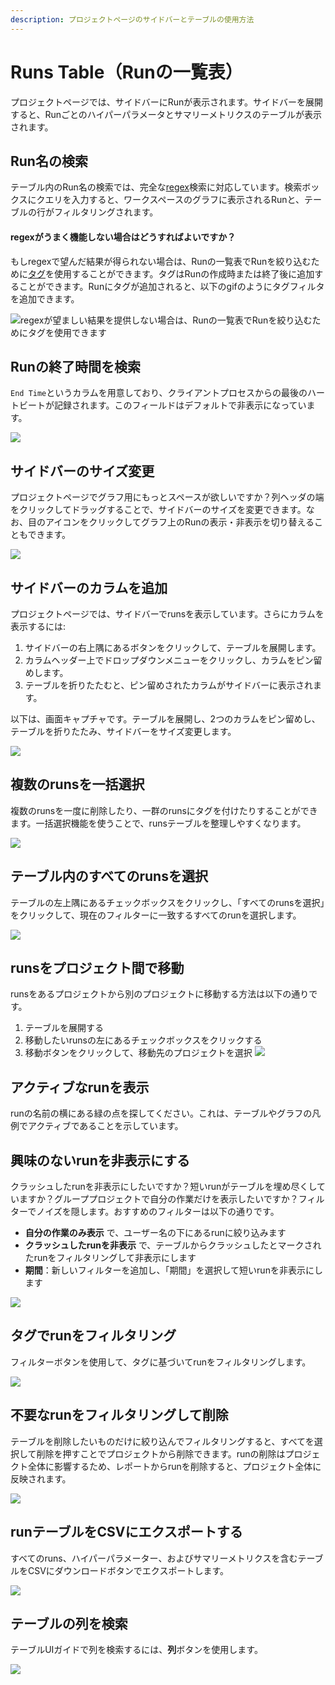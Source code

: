 ```yaml
---
description: プロジェクトページのサイドバーとテーブルの使用方法
---
```


# Runs Table（Runの一覧表）

プロジェクトページでは、サイドバーにRunが表示されます。サイドバーを展開すると、Runごとのハイパーパラメータとサマリーメトリクスのテーブルが表示されます。

## Run名の検索

テーブル内のRun名の検索では、完全な[regex](https://dev.mysql.com/doc/refman/8.0/en/regexp.html)検索に対応しています。検索ボックスにクエリを入力すると、ワークスペースのグラフに表示されるRunと、テーブルの行がフィルタリングされます。

#### regexがうまく機能しない場合はどうすればよいですか？

もしregexで望んだ結果が得られない場合は、Runの一覧表でRunを絞り込むために[タグ](tags.md)を使用することができます。タグはRunの作成時または終了後に追加することができます。Runにタグが追加されると、以下のgifのようにタグフィルタを追加できます。

![regexが望ましい結果を提供しない場合は、Runの一覧表でRunを絞り込むためにタグを使用できます](@site/static/images/app_ui/tags.gif)

## Runの終了時間を検索

`End Time`というカラムを用意しており、クライアントプロセスからの最後のハートビートが記録されます。このフィールドはデフォルトで非表示になっています。

![](/images/app_ui/search_run_endtime.png)

## サイドバーのサイズ変更

プロジェクトページでグラフ用にもっとスペースが欲しいですか？列ヘッダの端をクリックしてドラッグすることで、サイドバーのサイズを変更できます。なお、目のアイコンをクリックしてグラフ上のRunの表示・非表示を切り替えることもできます。

![](https://downloads.intercomcdn.com/i/o/153755378/d54ae70fb8155657a87545b1/howto+-+resize+column.gif)
## サイドバーのカラムを追加

プロジェクトページでは、サイドバーでrunsを表示しています。さらにカラムを表示するには:

1. サイドバーの右上隅にあるボタンをクリックして、テーブルを展開します。
2. カラムヘッダー上でドロップダウンメニューをクリックし、カラムをピン留めします。
3. テーブルを折りたたむと、ピン留めされたカラムがサイドバーに表示されます。

以下は、画面キャプチャです。テーブルを展開し、2つのカラムをピン留めし、テーブルを折りたたみ、サイドバーをサイズ変更します。

![](https://downloads.intercomcdn.com/i/o/152951680/cf8cbc6b35e923be2551ba20/howto+-+pin+rows+in+table.gif)

## 複数のrunsを一括選択

複数のrunsを一度に削除したり、一群のrunsにタグを付けたりすることができます。一括選択機能を使うことで、runsテーブルを整理しやすくなります。

![](/images/app_ui/howto_bulk_select.gif)

## テーブル内のすべてのrunsを選択

テーブルの左上隅にあるチェックボックスをクリックし、「すべてのrunsを選択」をクリックして、現在のフィルターに一致するすべてのrunを選択します。

![](/images/app_ui/all_runs_select.gif)

## runsをプロジェクト間で移動

runsをあるプロジェクトから別のプロジェクトに移動する方法は以下の通りです。

1. テーブルを展開する
2. 移動したいrunsの左にあるチェックボックスをクリックする
3. 移動ボタンをクリックして、移動先のプロジェクトを選択
![](/images/app_ui/howto_move_runs.gif)

## アクティブなrunを表示

runの名前の横にある緑の点を探してください。これは、テーブルやグラフの凡例でアクティブであることを示しています。

## 興味のないrunを非表示にする

クラッシュしたrunを非表示にしたいですか？短いrunがテーブルを埋め尽くしていますか？グループプロジェクトで自分の作業だけを表示したいですか？フィルターでノイズを隠します。おすすめのフィルターは以下の通りです。

* **自分の作業のみ表示** で、ユーザー名の下にあるrunに絞り込みます
* **クラッシュしたrunを非表示** で、テーブルからクラッシュしたとマークされたrunをフィルタリングして非表示にします
* **期間**：新しいフィルターを追加し、「期間」を選択して短いrunを非表示にします

![](/images/app_ui/hide_uninsteresting.png)

## タグでrunをフィルタリング

フィルターボタンを使用して、タグに基づいてrunをフィルタリングします。

![](/images/app_ui/filter_runs.gif)

## 不要なrunをフィルタリングして削除

テーブルを削除したいものだけに絞り込んでフィルタリングすると、すべてを選択して削除を押すことでプロジェクトから削除できます。runの削除はプロジェクト全体に影響するため、レポートからrunを削除すると、プロジェクト全体に反映されます。

![](/images/app_ui/filter_unwanted_runs.gif)

## runテーブルをCSVにエクスポートする
すべてのruns、ハイパーパラメーター、およびサマリーメトリクスを含むテーブルをCSVにダウンロードボタンでエクスポートします。



![](/images/app_ui/export_to_csv.gif)



## テーブルの列を検索



テーブルUIガイドで列を検索するには、**列**ボタンを使用します。



![](/images/app_ui/search_columns.gif)